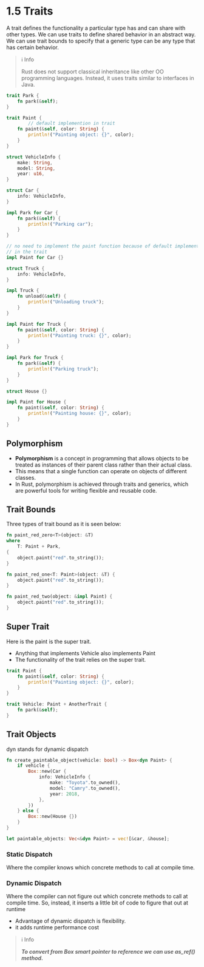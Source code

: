 # 1.5 Traits

A trait defines the functionality a particular type has and can share with other types. We can use traits to define shared behavior in an abstract way. We can use trait bounds to specify that a generic type can be any type that has certain behavior.

> ℹ️ Info
>
> Rust does not support classical inheritance like other OO programming languages. Instead, it uses traits similar to interfaces in Java.

```rust
trait Park {
    fn park(&self);
}

trait Paint {
		// default implemention in trait
    fn paint(&self, color: String) {
        println!("Painting object: {}", color);
    }
}

struct VehicleInfo {
    make: String,
    model: String,
    year: u16,
}

struct Car {
    info: VehicleInfo,
}

impl Park for Car {
    fn park(&self) {
        println!("Parking car");
    }
}

// no need to implement the paint function because of default implementaion
// in the trait
impl Paint for Car {}

struct Truck {
    info: VehicleInfo,
}

impl Truck {
    fn unload(&self) {
        println!("Unloading truck");
    }
}

impl Paint for Truck {
    fn paint(&self, color: String) {
        println!("Painting truck: {}", color);
    }
}

impl Park for Truck {
    fn park(&self) {
        println!("Parking truck");
    }
}

struct House {}

impl Paint for House {
    fn paint(&self, color: String) {
        println!("Painting house: {}", color);
    }
}
```

## Polymorphism

- **Polymorphism** is a concept in programming that allows objects to be treated as instances of their parent class rather than their actual class.
- This means that a single function can operate on objects of different classes.
- In Rust, polymorphism is achieved through traits and generics, which are powerful tools for writing flexible and reusable code.

## Trait Bounds

Three types of trait bound as it is seen below:

```rust
fn paint_red_zero<T>(object: &T)
where
    T: Paint + Park,
{
    object.paint("red".to_string());
}

fn paint_red_one<T: Paint>(object: &T) {
    object.paint("red".to_string());
}

fn paint_red_two(object: &impl Paint) {
    object.paint("red".to_string());
}
```

## Super Trait

Here is the paint is the super trait.

- Anything that implements Vehicle also implements Paint
- The functionality of the trait relies on the super trait.

```rust
trait Paint {
    fn paint(&self, color: String) {
        println!("Painting object: {}", color);
    }
}

trait Vehicle: Paint + AnotherTrait {
    fn park(&self);
}
```

## Trait Objects

dyn stands for dynamic dispatch

```rust
fn create_paintable_object(vehicle: bool) -> Box<dyn Paint> {
    if vehicle {
        Box::new(Car {
            info: VehicleInfo {
                make: "Toyota".to_owned(),
                model: "Camry".to_owned(),
                year: 2018,
            },
        })
    } else {
        Box::new(House {})
    }
}

let paintable_objects: Vec<&dyn Paint> = vec![&car, &house];
```

### Static Dispatch

Where the compiler knows which concrete methods to call at compile time.

### Dynamic Dispatch

Where the compiler can not figure out which concrete methods to call at compile time. So, instead, it inserts a little bit of code to figure that out at runtime

- Advantage of dynamic dispatch is flexibility.
- it adds runtime performance cost

> ℹ️ Info
>
> **_To convert from Box smart pointer to reference we can use as_ref() method._**
